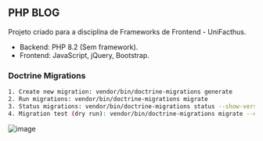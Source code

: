 ## PHP BLOG

Projeto criado para a disciplina de Frameworks de Frontend - UniFacthus.  

- Backend: PHP 8.2 (Sem framework).  
- Frontend: JavaScript, jQuery, Bootstrap.  

### Doctrine Migrations
```bash
1. Create new migration: vendor/bin/doctrine-migrations generate
2. Run migrations: vendor/bin/doctrine-migrations migrate
3. Status migrations: vendor/bin/doctrine-migrations status --show-versions
4. Migration test (dry run): vendor/bin/doctrine-migrations migrate --dry-run
```

![image](https://github.com/user-attachments/assets/0eac994f-0864-4593-9d21-f0825fe43e14)
